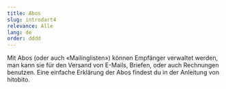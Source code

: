 ```yaml
---
title: Abos
slug: introdart4
relevance: Alle
lang: de
order: dddd
---
```


Mit Abos (oder auch «Mailinglisten») können Empfänger verwaltet werden, man kann sie für den Versand von E-Mails, Briefen, oder auch Rechnungen benutzen. Eine einfache Erklärung der Abos findest du in der Anleitung von hitobito. 